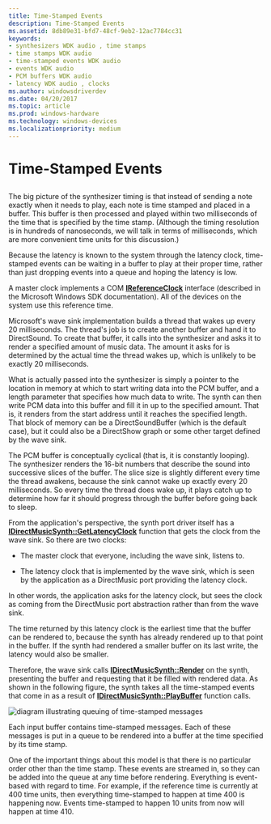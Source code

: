 ```yaml
---
title: Time-Stamped Events
description: Time-Stamped Events
ms.assetid: 8db89e31-bfd7-48cf-9eb2-12ac7784cc31
keywords:
- synthesizers WDK audio , time stamps
- time stamps WDK audio
- time-stamped events WDK audio
- events WDK audio
- PCM buffers WDK audio
- latency WDK audio , clocks
ms.author: windowsdriverdev
ms.date: 04/20/2017
ms.topic: article
ms.prod: windows-hardware
ms.technology: windows-devices
ms.localizationpriority: medium
---
```


# Time-Stamped Events


## <span id="time_stamped_events"></span><span id="TIME_STAMPED_EVENTS"></span>


The big picture of the synthesizer timing is that instead of sending a note exactly when it needs to play, each note is time stamped and placed in a buffer. This buffer is then processed and played within two milliseconds of the time that is specified by the time stamp. (Although the timing resolution is in hundreds of nanoseconds, we will talk in terms of milliseconds, which are more convenient time units for this discussion.)

Because the latency is known to the system through the latency clock, time-stamped events can be waiting in a buffer to play at their proper time, rather than just dropping events into a queue and hoping the latency is low.

A master clock implements a COM [**IReferenceClock**](https://msdn.microsoft.com/library/windows/desktop/dd743269) interface (described in the Microsoft Windows SDK documentation). All of the devices on the system use this reference time.

Microsoft's wave sink implementation builds a thread that wakes up every 20 milliseconds. The thread's job is to create another buffer and hand it to DirectSound. To create that buffer, it calls into the synthesizer and asks it to render a specified amount of music data. The amount it asks for is determined by the actual time the thread wakes up, which is unlikely to be exactly 20 milliseconds.

What is actually passed into the synthesizer is simply a pointer to the location in memory at which to start writing data into the PCM buffer, and a length parameter that specifies how much data to write. The synth can then write PCM data into this buffer and fill it in up to the specified amount. That is, it renders from the start address until it reaches the specified length. That block of memory can be a DirectSoundBuffer (which is the default case), but it could also be a DirectShow graph or some other target defined by the wave sink.

The PCM buffer is conceptually cyclical (that is, it is constantly looping). The synthesizer renders the 16-bit numbers that describe the sound into successive slices of the buffer. The slice size is slightly different every time the thread awakens, because the sink cannot wake up exactly every 20 milliseconds. So every time the thread does wake up, it plays catch up to determine how far it should progress through the buffer before going back to sleep.

From the application's perspective, the synth port driver itself has a [**IDirectMusicSynth::GetLatencyClock**](https://msdn.microsoft.com/library/windows/hardware/ff536536) function that gets the clock from the wave sink. So there are two clocks:

-   The master clock that everyone, including the wave sink, listens to.

-   The latency clock that is implemented by the wave sink, which is seen by the application as a DirectMusic port providing the latency clock.

In other words, the application asks for the latency clock, but sees the clock as coming from the DirectMusic port abstraction rather than from the wave sink.

The time returned by this latency clock is the earliest time that the buffer can be rendered to, because the synth has already rendered up to that point in the buffer. If the synth had rendered a smaller buffer on its last write, the latency would also be smaller.

Therefore, the wave sink calls [**IDirectMusicSynth::Render**](https://msdn.microsoft.com/library/windows/hardware/ff536541) on the synth, presenting the buffer and requesting that it be filled with rendered data. As shown in the following figure, the synth takes all the time-stamped events that come in as a result of [**IDirectMusicSynth::PlayBuffer**](https://msdn.microsoft.com/library/windows/hardware/ff536540) function calls.

![diagram illustrating queuing of time-stamped messages](images/dmevents.png)

Each input buffer contains time-stamped messages. Each of these messages is put in a queue to be rendered into a buffer at the time specified by its time stamp.

One of the important things about this model is that there is no particular order other than the time stamp. These events are streamed in, so they can be added into the queue at any time before rendering. Everything is event-based with regard to time. For example, if the reference time is currently at 400 time units, then everything time-stamped to happen at time 400 is happening now. Events time-stamped to happen 10 units from now will happen at time 410.

 

 





